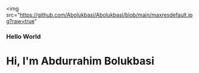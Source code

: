 <img src="https://github.com/Abolukbasi/Abolukbasi/blob/main/maxresdefault.jpg?raw=true"

### Hello World

<h1 aligb="center"> Hi, I'm Abdurrahim Bolukbasi<h1>
     
     
